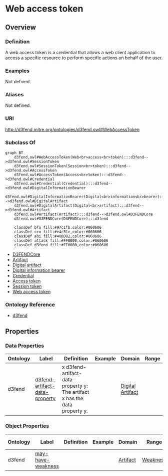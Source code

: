 # Web access token

## Overview

### Definition
A web access token is a credential that allows a web client application to access a specific resource to perform specific actions on behalf of the user.

### Examples
Not defined.

### Aliases
Not defined.

### URI
http://d3fend.mitre.org/ontologies/d3fend.owl#WebAccessToken

### Subclass Of
```mermaid
graph BT
    d3fend.owl#WebAccessToken(Web<br>access<br>token):::d3fend-->d3fend.owl#SessionToken
    d3fend.owl#SessionToken(Session<br>token):::d3fend-->d3fend.owl#AccessToken
    d3fend.owl#AccessToken(Access<br>token):::d3fend-->d3fend.owl#Credential
    d3fend.owl#Credential(Credential):::d3fend-->d3fend.owl#DigitalInformationBearer
    d3fend.owl#DigitalInformationBearer(Digital<br>information<br>bearer):::d3fend-->d3fend.owl#DigitalArtifact
    d3fend.owl#DigitalArtifact(Digital<br>artifact):::d3fend-->d3fend.owl#Artifact
    d3fend.owl#Artifact(Artifact):::d3fend-->d3fend.owl#D3FENDCore
    d3fend.owl#D3FENDCore(D3FENDCore):::d3fend
    
    classDef bfo fill:#97c1fb,color:#060606
    classDef cco fill:#e4c51e,color:#060606
    classDef abi fill:#48DD82,color:#060606
    classDef attack fill:#FF0000,color:#060606
    classDef d3fend fill:#FF0000,color:#060606
```

- [D3FENDCore](/docs/ontology/reference/model/D3FENDCore/D3FENDCore.md)
- [Artifact](/docs/ontology/reference/model/D3FENDCore/Artifact/Artifact.md)
- [Digital artifact](/docs/ontology/reference/model/D3FENDCore/Artifact/Digital%20artifact/Digital%20artifact.md)
- [Digital information bearer](/docs/ontology/reference/model/D3FENDCore/Artifact/Digital%20artifact/Digital%20information%20bearer/Digital%20information%20bearer.md)
- [Credential](/docs/ontology/reference/model/D3FENDCore/Artifact/Digital%20artifact/Digital%20information%20bearer/Credential/Credential.md)
- [Access token](/docs/ontology/reference/model/D3FENDCore/Artifact/Digital%20artifact/Digital%20information%20bearer/Credential/Access%20token/Access%20token.md)
- [Session token](/docs/ontology/reference/model/D3FENDCore/Artifact/Digital%20artifact/Digital%20information%20bearer/Credential/Access%20token/Session%20token/Session%20token.md)
- [Web access token](/docs/ontology/reference/model/D3FENDCore/Artifact/Digital%20artifact/Digital%20information%20bearer/Credential/Access%20token/Session%20token/Web%20access%20token/Web%20access%20token.md)


### Ontology Reference
- [d3fend](http://d3fend.mitre.org/ontologies/d3fend.owl#)

## Properties
### Data Properties
| Ontology | Label | Definition | Example | Domain | Range |
|----------|-------|------------|---------|--------|-------|
| d3fend | [d3fend-artifact-data-property](http://d3fend.mitre.org/ontologies/d3fend.owl#d3fend-artifact-data-property) | x d3fend-artifact-data-property y: The artifact x has the data property y. |  | [Digital Artifact](/docs/ontology/reference/model/D3FENDCore/Artifact/Digital%20artifact/Digital%20artifact.md) | []() |

### Object Properties
| Ontology | Label | Definition | Example | Domain | Range | Inverse Of |
|----------|-------|------------|---------|--------|-------|------------|
| d3fend | [may-have-weakness](http://d3fend.mitre.org/ontologies/d3fend.owl#may-have-weakness) |  |  | [Artifact](/docs/ontology/reference/model/D3FENDCore/Artifact/Artifact.md) | [Weakness](/docs/ontology/reference/model/D3FENDCore/Weakness/Weakness.md) | []() |

